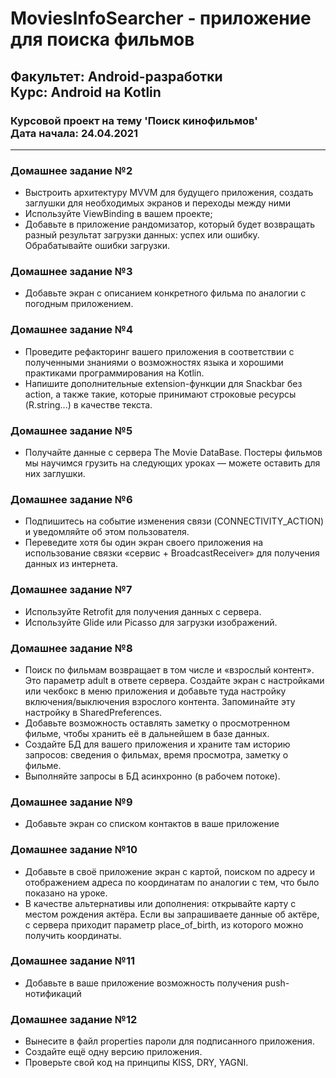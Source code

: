 # MoviesInfoSearcher - приложение для поиска фильмов
## Факультет: Android-разработки<br>Курс: Android на Kotlin   
### Курсовой проект на тему 'Поиск кинофильмов'<br>Дата начала: 24.04.2021
---
### Домашнее задание №2 
- Выстроить архитектуру MVVM для будущего приложения, создать заглушки для необходимых экранов и переходы между ними
- Используйте ViewBinding в вашем проекте;
- Добавьте в приложение рандомизатор, который будет возвращать разный результат загрузки данных: успех или ошибку. Обрабатывайте ошибки загрузки. 

### Домашнее задание №3 
- Добавьте экран с описанием конкретного фильма по аналогии с погодным приложением.

### Домашнее задание №4 
- Проведите рефакторинг вашего приложения в соответствии с полученными знаниями о возможностях языка и хорошими практиками программирования на Kotlin.
- Напишите дополнительные extension-функции для Snackbar без action, а также такие, которые принимают строковые ресурсы (R.string...) в качестве текста.

### Домашнее задание №5 
- Получайте данные с сервера The Movie DataBase. Постеры фильмов мы научимся грузить на следующих уроках — можете оставить для них заглушки.

### Домашнее задание №6 
- Подпишитесь на событие изменения связи (CONNECTIVITY_ACTION) и уведомляйте об этом пользователя.
- Переведите хотя бы один экран своего приложения на использование связки «сервис + BroadcastReceiver» для получения данных из интернета. 

### Домашнее задание №7 
- Используйте Retrofit для получения данных с сервера.
- Используйте Glide или Picasso для загрузки изображений.

### Домашнее задание №8 
- Поиск по фильмам возвращает в том числе и «взрослый контент». Это параметр adult в ответе сервера. Создайте экран с настройками или чекбокс в меню приложения и добавьте туда настройку включения/выключения взрослого контента. Запоминайте эту настройку в SharedPreferences.
- Добавьте возможность оставлять заметку о просмотренном фильме, чтобы хранить её в дальнейшем в базе данных.
- Создайте БД для вашего приложения и храните там историю запросов: сведения о фильмах, время просмотра, заметку о фильме.
- Выполняйте запросы в БД асинхронно (в рабочем потоке).

### Домашнее задание №9 
- Добавьте экран со списком контактов в ваше приложение

### Домашнее задание №10 
- Добавьте в своё приложение экран с картой, поиском по адресу и отображением адреса по координатам по аналогии с тем, что было показано на уроке.
- В качестве альтернативы или дополнения: открывайте карту с местом рождения актёра. Если вы запрашиваете данные об актёре, с сервера приходит параметр place_of_birth, из которого можно получить координаты.

### Домашнее задание №11 
- Добавьте в ваше приложение возможность получения push-нотификаций

### Домашнее задание №12 
- Вынесите в файл properties пароли для подписанного приложения.
- Создайте ещё одну версию приложения.
- Проверьте свой код на принципы KISS, DRY, YAGNI.